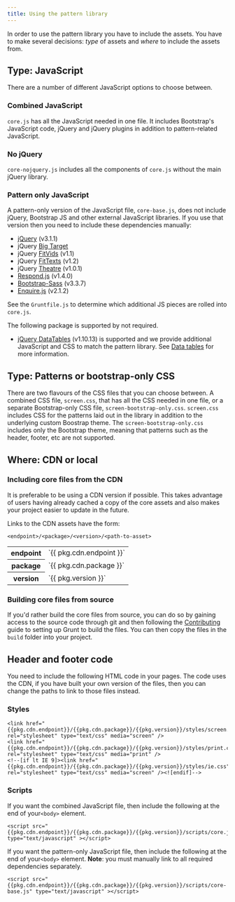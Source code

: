 ```yaml
---
title: Using the pattern library
---
```


In order to use the pattern library you have to include the assets. You have to make several decisions: _type_ of assets and _where_ to include the assets from.




## Type: JavaScript

There are a number of different JavaScript options to choose between. 


### Combined JavaScript

`core.js` has all the JavaScript needed in one file. It includes Bootstrap's JavaScript code, jQuery and jQuery plugins in addition to pattern-related JavaScript. 


### No jQuery

`core-nojquery.js` includes all the components of `core.js` without the main jQuery library.


### Pattern only JavaScript

A pattern-only version of the JavaScript file, `core-base.js`, does not include jQuery, Bootstrap JS and other external JavaScript libraries. If you use that version then you need to include these dependencies manually:

* [jQuery](http://jquery.com/) (v3.1.1)
* jQuery [Big Target](https://github.com/leevigraham/jquery-bigTarget.js/)
* jQuery [FitVids](https://github.com/davatron5000/FitVids.js) (v1.1)
* jQuery [FitTexts](https://github.com/davatron5000/FitText.js) (v1.2)
* jQuery [Theatre](https://bitbucket.org/st-andrews/jquery-theatre) (v1.0.1)
* [Respond.js](https://github.com/scottjehl/Respond) (v1.4.0)
* [Bootstrap-Sass](https://github.com/twbs/bootstrap-sass) (v3.3.7)
* [Enquire.js](https://github.com/WickyNilliams/enquire.js) (v2.1.2)

See the `Gruntfile.js` to determine which additional JS pieces are rolled into `core.js`.

The following package is supported by not required.

* [jQuery DataTables](http://www.datatables.net/) (v1.10.13) is supported and we provide additional JavaScript and CSS to match the pattern library. See [Data tables](datatables.html) for more information.




## Type: Patterns or bootstrap-only CSS

There are two flavours of the CSS files that you can choose between. A combined CSS file, `screen.css`, that has all the CSS needed in one file, or a separate Bootstrap-only CSS file, `screen-bootstrap-only.css`. `screen.css` includes CSS for the patterns laid out in the library in addition to the underlying custom Boostrap theme. The `screen-bootstrap-only.css` includes only the Bootstrap theme, meaning that patterns such as the header, footer, etc are not supported.




## Where: CDN or local


### Including core files from the CDN

It is preferable to be using a CDN version if possible. This takes advantage of users having already cached a copy of the core assets and also makes your project easier to update in the future.

Links to the CDN assets have the form:

    <endpoint>/<package>/<version>/<path-to-asset>

<table>
  <tr><th>endpoint</th><td>`{{ pkg.cdn.endpoint }}`</td></tr>
  <tr><th>package</th><td>`{{ pkg.cdn.package }}`</td></tr>
  <tr><th>version</th><td>`{{ pkg.version }}`</td></tr>
</table>


### Building core files from source

If you'd rather build the core files from source, you can do so by gaining access to the source code through git and then following the [Contributing](https://github.com/standrewsdigital/digital-pattern-library/blob/master/CONTRIBUTING.md) guide to setting up Grunt to build the files. You can then copy the files in the `build` folder into your project.





## Header and footer code

You need to include the following HTML code in your pages. The code uses the CDN, if you have built your own version of the files, then you can change the paths to link to those files instead.


### Styles

```
<link href="{{pkg.cdn.endpoint}}/{{pkg.cdn.package}}/{{pkg.version}}/styles/screen.css" rel="stylesheet" type="text/css" media="screen" />
<link href="{{pkg.cdn.endpoint}}/{{pkg.cdn.package}}/{{pkg.version}}/styles/print.css" rel="stylesheet" type="text/css" media="print" />
<!--[if lt IE 9]><link href="{{pkg.cdn.endpoint}}/{{pkg.cdn.package}}/{{pkg.version}}/styles/ie.css" rel="stylesheet" type="text/css" media="screen" /><![endif]-->
```


### Scripts

If you want the combined JavaScript file, then include the following at the end of your`<body>` element.

```
<script src="{{pkg.cdn.endpoint}}/{{pkg.cdn.package}}/{{pkg.version}}/scripts/core.js" type="text/javascript" ></script>
```

If you want the pattern-only JavaScript file, then include the following at the end of your`<body>` element. __Note__: you must manually link to all required dependencies separately.

```
<script src="{{pkg.cdn.endpoint}}/{{pkg.cdn.package}}/{{pkg.version}}/scripts/core-base.js" type="text/javascript" ></script>
```


